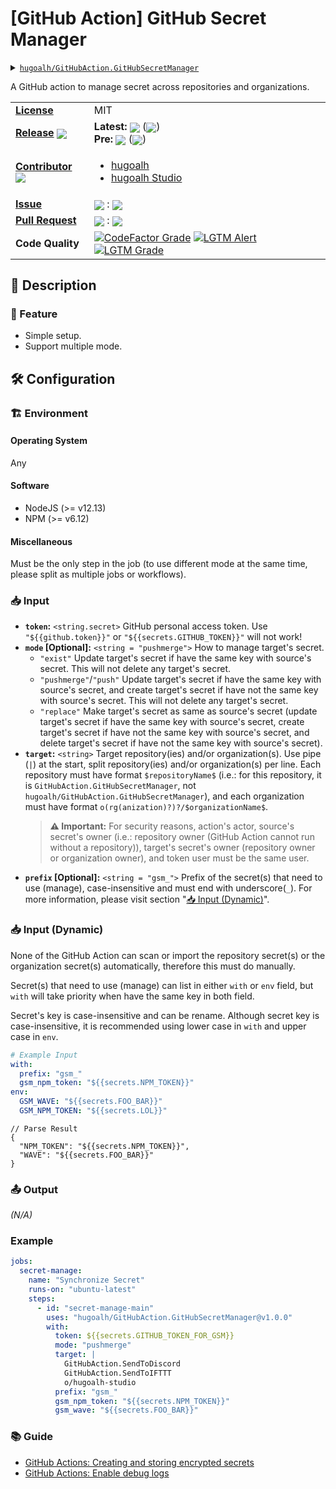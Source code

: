 # \[GitHub Action\] GitHub Secret Manager

<details>
  <summary><a href="https://github.com/hugoalh/GitHubAction.GitHubSecretManager"><code>hugoalh/GitHubAction.GitHubSecretManager</code></a></summary>
  <img align="center" alt="GitHub Language Count" src="https://img.shields.io/github/languages/count/hugoalh/GitHubAction.GitHubSecretManager?logo=github&logoColor=ffffff&style=flat-square" />
  <img align="center" alt="GitHub Top Langauge" src="https://img.shields.io/github/languages/top/hugoalh/GitHubAction.GitHubSecretManager?logo=github&logoColor=ffffff&style=flat-square" />
  <img align="center" alt="GitHub Repo Size" src="https://img.shields.io/github/repo-size/hugoalh/GitHubAction.GitHubSecretManager?logo=github&logoColor=ffffff&style=flat-square" />
  <img align="center" alt="GitHub Code Size" src="https://img.shields.io/github/languages/code-size/hugoalh/GitHubAction.GitHubSecretManager?logo=github&logoColor=ffffff&style=flat-square" />
  <img align="center" alt="GitHub Watcher" src="https://img.shields.io/github/watchers/hugoalh/GitHubAction.GitHubSecretManager?logo=github&logoColor=ffffff&style=flat-square" />
  <img align="center" alt="GitHub Star" src="https://img.shields.io/github/stars/hugoalh/GitHubAction.GitHubSecretManager?logo=github&logoColor=ffffff&style=flat-square" />
  <img align="center" alt="GitHub Fork" src="https://img.shields.io/github/forks/hugoalh/GitHubAction.GitHubSecretManager?logo=github&logoColor=ffffff&style=flat-square" />
</details>

A GitHub action to manage secret across repositories and organizations.

<table>
  <tr>
    <td><a href="./LICENSE.md"><b>License</b></a></td>
    <td>MIT</td>
  </tr>
  <tr>
    <td><a href="https://github.com/hugoalh/GitHubAction.GitHubSecretManager/releases"><b>Release</b></a> <img align="center" src="https://img.shields.io/github/downloads/hugoalh/GitHubAction.GitHubSecretManager/total?label=%20&style=flat-square" /></td>
    <td>
      <b>Latest:</b> <img align="center" src="https://img.shields.io/github/release/hugoalh/GitHubAction.GitHubSecretManager?sort=semver&label=%20&style=flat-square" /> (<img align="center" src="https://img.shields.io/github/release-date/hugoalh/GitHubAction.GitHubSecretManager?label=%20&style=flat-square" />)<br />
      <b>Pre:</b> <img align="center" src="https://img.shields.io/github/release/hugoalh/GitHubAction.GitHubSecretManager?include_prereleases&sort=semver&label=%20&style=flat-square" /> (<img align="center" src="https://img.shields.io/github/release-date-pre/hugoalh/GitHubAction.GitHubSecretManager?label=%20&style=flat-square" />)
    </td>
  </tr>
  <tr>
    <td><a href="https://github.com/hugoalh/GitHubAction.GitHubSecretManager/graphs/contributors"><b>Contributor</b></a> <img align="center" src="https://img.shields.io/github/contributors/hugoalh/GitHubAction.GitHubSecretManager?label=%20&style=flat-square" /></td>
    <td><ul>
        <li><a href="https://github.com/hugoalh">hugoalh</a></li>
        <li><a href="https://github.com/hugoalh-studio">hugoalh Studio</a></li>
    </ul></td>
  </tr>
  <tr>
    <td><a href="https://github.com/hugoalh/GitHubAction.GitHubSecretManager/issues?q=is%3Aissue"><b>Issue</b></a></td>
    <td><img align="center" src="https://img.shields.io/github/issues-raw/hugoalh/GitHubAction.GitHubSecretManager?label=%20&style=flat-square" /> : <img align="center" src="https://img.shields.io/github/issues-closed-raw/hugoalh/GitHubAction.GitHubSecretManager?label=%20&style=flat-square" /></td>
  </tr>
  <tr>
    <td><a href="https://github.com/hugoalh/GitHubAction.GitHubSecretManager/pulls?q=is%3Apr"><b>Pull Request</b></a></td>
    <td><img align="center" src="https://img.shields.io/github/issues-pr-raw/hugoalh/GitHubAction.GitHubSecretManager?label=%20&style=flat-square" /> : <img align="center" src="https://img.shields.io/github/issues-pr-closed-raw/hugoalh/GitHubAction.GitHubSecretManager?label=%20&style=flat-square" /></td>
  </tr>
  <tr>
    <td><b>Code Quality</b></td>
    <td>
      <a href="https://www.codefactor.io/repository/github/hugoalh/githubaction.githubsecretmanager"><img align="center" alt="CodeFactor Grade" src="https://img.shields.io/codefactor/grade/github/hugoalh/GitHubAction.GitHubSecretManager?logo=codefactor&logoColor=ffffff&style=flat-square" /></a>
      <a href="https://lgtm.com/projects/g/hugoalh/GitHubAction.GitHubSecretManager/alerts"><img align="center" alt="LGTM Alert" src="https://img.shields.io/lgtm/alerts/g/hugoalh/GitHubAction.GitHubSecretManager?label=%20&logo=lgtm&logoColor=ffffff&style=flat-square" /></a>
      <a href="https://lgtm.com/projects/g/hugoalh/GitHubAction.GitHubSecretManager/context:javascript"><img align="center" alt="LGTM Grade" src="https://img.shields.io/lgtm/grade/javascript/g/hugoalh/GitHubAction.GitHubSecretManager?logo=lgtm&logoColor=ffffff&style=flat-square" /></a>
    </td>
  </tr>
</table>

## 📜 Description

### 🌟 Feature

- Simple setup.
- Support multiple mode.

## 🛠 Configuration

### 🏗 Environment

#### Operating System

Any

#### Software

- NodeJS (>= v12.13)
- NPM (>= v6.12)

#### Miscellaneous

Must be the only step in the job (to use different mode at the same time, please split as multiple jobs or workflows).

### 📥 Input

- **`token`:** `<string.secret>` GitHub personal access token. Use `"${{github.token}}"` or `"${{secrets.GITHUB_TOKEN}}"` will not work!
- **`mode` \[Optional\]:** `<string = "pushmerge">` How to manage target's secret.
  - `"exist"` Update target's secret if have the same key with source's secret. This will not delete any target's secret.
  - `"pushmerge"`/`"push"` Update target's secret if have the same key with source's secret, and create target's secret if have not the same key with source's secret. This will not delete any target's secret.
  - `"replace"` Make target's secret as same as source's secret (update target's secret if have the same key with source's secret, create target's secret if have not the same key with source's secret, and delete target's secret if have not the same key with source's secret).
- **`target`:** `<string>` Target repository(ies) and/or organization(s). Use pipe (`|`) at the start, split repository(ies) and/or organization(s) per line. Each repository must have format `$repositoryName$` (i.e.: for this repository, it is `GitHubAction.GitHubSecretManager`, not `hugoalh/GitHubAction.GitHubSecretManager`), and each organization must have format `o(rg(anization)?)?/$organizationName$`.
  > **⚠ Important:** For security reasons, action's actor, source's secret's owner (i.e.: repository owner (GitHub Action cannot run without a repository)), target's secret's owner (repository owner or organization owner), and token user must be the same user.
- **`prefix` \[Optional\]:** `<string = "gsm_">` Prefix of the secret(s) that need to use (manage), case-insensitive and must end with underscore(`_`). For more information, please visit section "[📥 Input (Dynamic)](#-Input-Dynamic)".

### 📥 Input (Dynamic)

None of the GitHub Action can scan or import the repository secret(s) or the organization secret(s) automatically, therefore this must do manually.

Secret(s) that need to use (manage) can list in either `with` or `env` field, but `with` will take priority when have the same key in both field.

Secret's key is case-insensitive and can be rename. Although secret key is case-insensitive, it is recommended using lower case in `with` and upper case in `env`.

```yaml
# Example Input
with:
  prefix: "gsm_"
  gsm_npm_token: "${{secrets.NPM_TOKEN}}"
env:
  GSM_WAVE: "${{secrets.FOO_BAR}}"
  GSM_NPM_TOKEN: "${{secrets.LOL}}"
```
```jsonc
// Parse Result
{
  "NPM_TOKEN": "${{secrets.NPM_TOKEN}}",
  "WAVE": "${{secrets.FOO_BAR}}"
}
```

### 📤 Output

*(N/A)*

### Example

```yaml
jobs:
  secret-manage:
    name: "Synchronize Secret"
    runs-on: "ubuntu-latest"
    steps:
      - id: "secret-manage-main"
        uses: "hugoalh/GitHubAction.GitHubSecretManager@v1.0.0"
        with:
          token: ${{secrets.GITHUB_TOKEN_FOR_GSM}}
          mode: "pushmerge"
          target: |
            GitHubAction.SendToDiscord
            GitHubAction.SendToIFTTT
            o/hugoalh-studio
          prefix: "gsm_"
          gsm_npm_token: "${{secrets.NPM_TOKEN}}"
          gsm_wave: "${{secrets.FOO_BAR}}"
```

### 📚 Guide

- [GitHub Actions: Creating and storing encrypted secrets](https://docs.github.com/en/actions/configuring-and-managing-workflows/creating-and-storing-encrypted-secrets)
- [GitHub Actions: Enable debug logs](https://github.com/actions/toolkit/blob/main/docs/action-debugging.md#step-debug-logs)
